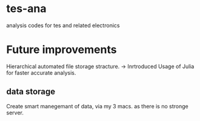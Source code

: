 # tes-ana
analysis codes for tes and related electronics

# Future improvements
Hierarchical automated file storage stracture. -> Inrtroduced
Usage of Julia for faster accurate analysis.

## data storage
Create smart manegemant of data, via my 3 macs. as there is no stronge server.
